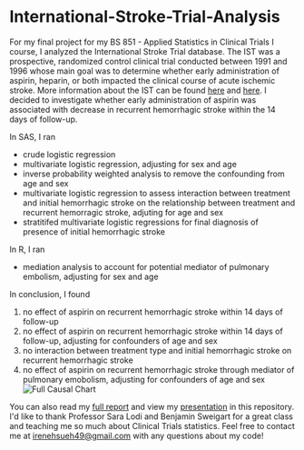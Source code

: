 # International-Stroke-Trial-Analysis
For my final project for my BS 851 - Applied Statistics in Clinical Trials I course, I analyzed the International Stroke Trial database. The IST was a prospective, randomized control clinical trial conducted between 1991 and 1996 whose main goal was to determine whether early administration of aspirin, heparin, or both impacted the clinical course of acute ischemic stroke. More information about the IST can be found [here](https://github.com/irenehsueh49/International-Stroke-Trial-Analysis/blob/main/IST%20Information/International%20Stroke%20Trial%20Information.pdf) and [here](https://github.com/irenehsueh49/International-Stroke-Trial-Analysis/blob/main/IST%20Information/International%20Stroke%20Trial%20Database%20Information.pdf). I decided to investigate whether early administration of aspirin was associated with decrease in recurrent hemorrhagic stroke within the 14 days of follow-up.  

In SAS, I ran 
- crude logistic regression 
- multivariate logistic regression, adjusting for sex and age
- inverse probability weighted analysis to remove the confounding from age and sex
- multivariate logistic regression to assess interaction between treatment and initial hemorrhagic stroke on the relationship between treatment and recurrent hemorragic stroke, adjuting for age and sex
- stratitifed multivariate logistic regressions for final diagnosis of presence of initial hemorrhagic stroke 

In R, I ran
- mediation analysis to account for potential mediator of pulmonary embolism, adjusting for sex and age 

In conclusion, I found 
1) no effect of aspirin on recurrent hemorrhagic stroke within 14 days of follow-up
2) no effect of aspirin on recurrent hemorrhagic stroke within 14 days of follow-up, adjusting for confounders of age and sex
3) no interaction between treatment type and initial hemorrhagic stroke on recurrent hemorrhagic stroke
4) no effect of aspirin on recurrent hemorrhagic stroke through mediator of pulmonary emobolism, adjusting for confounders of age and sex
![Full Causal Chart](https://user-images.githubusercontent.com/74632124/153634405-a59c87cd-d8e2-4be4-a534-70142e952581.png)

You can also read my [full report](https://github.com/irenehsueh49/International-Stroke-Trial-Analysis/blob/main/Irene%20Hsueh's%20IST%20Analysis.pdf) and view my [presentation](https://github.com/irenehsueh49/International-Stroke-Trial-Analysis/blob/main/Irene%20Hsueh's%20IST%20Analysis%20Presentation.pdf) in this repository. I'd like to thank Professor Sara Lodi and Benjamin Sweigart for a great class and teaching me so much about Clinical Trials statistics. 
Feel free to contact me at irenehsueh49@gmail.com with any questions about my code!
